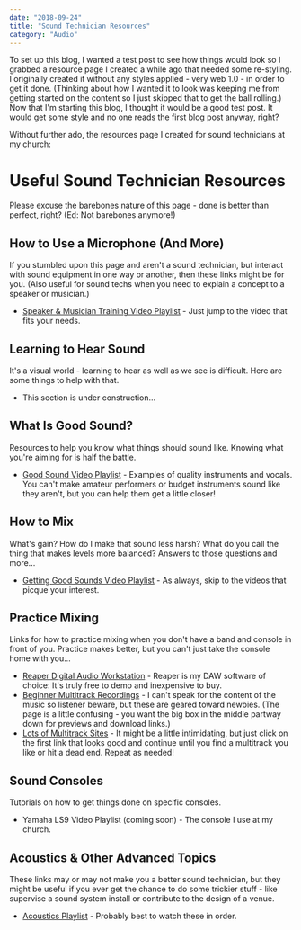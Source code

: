 ```yaml
---
date: "2018-09-24"
title: "Sound Technician Resources"
category: "Audio"
---
```


To set up this blog, I wanted a test post to see how things would look so I 
grabbed a resource page I created a while ago that needed some re-styling. 
I originally created it without any styles applied - very web 1.0 - in order to 
get it done. (Thinking about how I wanted it to look was keeping me from 
getting started on the content so I just skipped that to get the ball rolling.) 
Now that I'm starting this blog, I thought it would be a good test post. 
It would get some style and no one reads the first blog post anyway, right?

Without further ado, the resources page I created for sound technicians at my church:

# Useful Sound Technician Resources
Please excuse the barebones nature of this page - done is better than perfect, right? (Ed: Not barebones anymore!)

## How to Use a Microphone (And More)
If you stumbled upon this page and aren't a sound technician, but interact with sound equipment in one way or another, then these links might be for you. (Also useful for sound techs when you need to explain a concept to a speaker or musician.)

* [Speaker & Musician Training Video Playlist](https://www.youtube.com/playlist?list=PLFHUyHKAjpavTSVOW_5cgB9P8Rv3ekzp_) - Just jump to the video that fits your needs.

## Learning to Hear Sound
It's a visual world - learning to hear as well as we see is difficult. Here are some things to help with that.

* This section is under construction...

## What Is Good Sound?
Resources to help you know what things should sound like. Knowing what you're aiming for is half the battle.

* [Good Sound Video Playlist](https://www.youtube.com/playlist?list=PLFHUyHKAjpau_tHCYZWWYq3v9_1iz53yn) - Examples of quality instruments and vocals. You can't make amateur performers or budget instruments sound like they aren't, but you can help them get a little closer!

## How to Mix
What's gain? How do I make that sound less harsh? What do you call the thing that makes levels more balanced? Answers to those questions and more...

* [Getting Good Sounds Video Playlist](https://www.youtube.com/playlist?list=PLFHUyHKAjpavtIBJBak50MR3-X-bJHmKE) - As always, skip to the videos that picque your interest.

## Practice Mixing
Links for how to practice mixing when you don't have a band and console in front of you. Practice makes better, but you can't just take the console home with you...

* [Reaper Digital Audio Workstation](https://www.reaper.fm/) - Reaper is my DAW software of choice: It's truly free to demo and inexpensive to buy.
* [Beginner Multitrack Recordings](http://www.cambridge-mt.com/ms-mtk.htm) - I can't speak for the content of the music so listener beware, but these are geared toward newbies. (The page is a little confusing - you want the big box in the middle partway down for previews and download links.)
* [Lots of Multitrack Sites](https://behindthespeakers.com/300-free-multitracks/) - It might be a little intimidating, but just click on the first link that looks good and continue until you find a multitrack you like or hit a dead end. Repeat as needed!

## Sound Consoles
Tutorials on how to get things done on specific consoles.

* Yamaha LS9 Video Playlist (coming soon) - The console I use at my church.

## Acoustics & Other Advanced Topics
These links may or may not make you a better sound technician, but they might be useful if you ever get the chance to do some trickier stuff - like supervise a sound system install or contribute to the design of a venue.

* [Acoustics Playlist](https://www.youtube.com/playlist?list=PLFHUyHKAjpatb2R1eEndHVohXt9_K1a6o) - Probably best to watch these in order.
